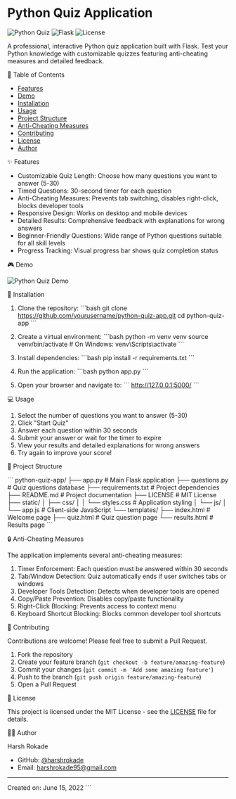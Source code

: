 # Python Quiz Application

![Python Quiz](https://img.shields.io/badge/Python-Quiz-blue)
![Flask](https://img.shields.io/badge/Flask-2.0.1-green)
![License](https://img.shields.io/badge/License-MIT-yellow)

A professional, interactive Python quiz application built with Flask. Test your Python knowledge with customizable quizzes featuring anti-cheating measures and detailed feedback.

 📝 Table of Contents
- [Features](#features)
- [Demo](#demo)
- [Installation](#installation)
- [Usage](#usage)
- [Project Structure](#project-structure)
- [Anti-Cheating Measures](#anti-cheating-measures)
- [Contributing](#contributing)
- [License](#license)
- [Author](#author)

 ✨ Features

- Customizable Quiz Length: Choose how many questions you want to answer (5-30)
- Timed Questions: 30-second timer for each question
- Anti-Cheating Measures: Prevents tab switching, disables right-click, blocks developer tools
- Responsive Design: Works on desktop and mobile devices
- Detailed Results: Comprehensive feedback with explanations for wrong answers
- Beginner-Friendly Questions: Wide range of Python questions suitable for all skill levels
- Progress Tracking: Visual progress bar shows quiz completion status

 🎮 Demo

![Python Quiz Demo](screenshots/demo.gif)

 🚀 Installation

1. Clone the repository:
\`\`\`bash
git clone https://github.com/yourusername/python-quiz-app.git
cd python-quiz-app
\`\`\`

2. Create a virtual environment:
\`\`\`bash
python -m venv venv
source venv/bin/activate  # On Windows: venv\Scripts\activate
\`\`\`

3. Install dependencies:
\`\`\`bash
pip install -r requirements.txt
\`\`\`

4. Run the application:
\`\`\`bash
python app.py
\`\`\`

5. Open your browser and navigate to:
\`\`\`
http://127.0.0.1:5000/
\`\`\`

 💻 Usage

1. Select the number of questions you want to answer (5-30)
2. Click "Start Quiz"
3. Answer each question within 30 seconds
4. Submit your answer or wait for the timer to expire
5. View your results and detailed explanations for wrong answers
6. Try again to improve your score!

 📁 Project Structure

\`\`\`
python-quiz-app/
├── app.py                  # Main Flask application
├── questions.py            # Quiz questions database
├── requirements.txt        # Project dependencies
├── README.md               # Project documentation
├── LICENSE                 # MIT License
├── static/
│   ├── css/
│   │   └── styles.css      # Application styling
│   └── js/
│       └── app.js          # Client-side JavaScript
└── templates/
    ├── index.html          # Welcome page
    ├── quiz.html           # Quiz question page
    └── results.html        # Results page
\`\`\`

 🔒 Anti-Cheating Measures

The application implements several anti-cheating measures:

1. Timer Enforcement: Each question must be answered within 30 seconds
2. Tab/Window Detection: Quiz automatically ends if user switches tabs or windows
3. Developer Tools Detection: Detects when developer tools are opened
4. Copy/Paste Prevention: Disables copy/paste functionality
5. Right-Click Blocking: Prevents access to context menu
6. Keyboard Shortcut Blocking: Blocks common developer tool shortcuts

 🤝 Contributing

Contributions are welcome! Please feel free to submit a Pull Request.

1. Fork the repository
2. Create your feature branch (`git checkout -b feature/amazing-feature`)
3. Commit your changes (`git commit -m 'Add some amazing feature'`)
4. Push to the branch (`git push origin feature/amazing-feature`)
5. Open a Pull Request

 📄 License

This project is licensed under the MIT License - see the [LICENSE](LICENSE) file for details.

 👨‍💻 Author

Harsh Rokade

- GitHub: [@harshrokade](https://github.com/Harshrokade)
- Email: harshrokade95@gmail.com


---

Created on: June 15, 2022
\`\`\`

